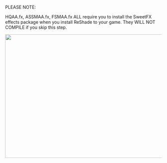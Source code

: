 PLEASE NOTE:

HQAA.fx, ASSMAA.fx, FSMAA.fx ALL require you to install the SweetFX effects package when you install ReShade to your game. They WILL NOT COMPILE if you skip this step.

<img src="https://cdn.discordapp.com/attachments/609352379351171076/917892930906251284/Untitled.png" width="623" height="398">
